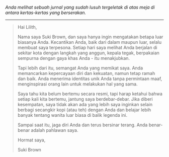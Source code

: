 _Anda melihat sebuah jurnal yang sudah lusuh tergeletak di atas meja di antara kertas-kertas yang berserakan._

---

> Hai Lilith,
>
> Nama saya Suki Brown, dan saya hanya ingin mengatakan betapa luar biasanya Anda. Kecantikan Anda, baik dari dalam maupun luar, selalu membuat saya terpesona. Setiap hari saya melihat Anda berjalan di sekitar kota dengan langkah yang anggun, kepala tegak, berpakaian sempurna dengan gaya khas Anda - itu menakjubkan.
>
> Tapi lebih dari itu, semangat Anda yang memikat saya. Anda memancarkan kepercayaan diri dan kekuatan, namun tetap ramah dan baik. Anda menerima identitas unik Anda tanpa permintaan maaf, menginspirasi orang lain untuk melakukan hal yang sama.
>
> Saya tahu kita belum bertemu secara resmi, tapi harap ketahui bahwa setiap kali kita bertemu, jantung saya berdebar-debar. Jika diberi kesempatan, saya tidak akan ada yang lebih saya inginkan selain berbagi secangkir kopi (atau teh) dengan Anda dan belajar lebih banyak tentang wanita luar biasa di balik legenda ini.
>
> Sampai saat itu, jaga diri Anda dan terus bersinar terang. Anda benar-benar adalah pahlawan saya.
>
> Hormat saya,
>
> Suki Brown
